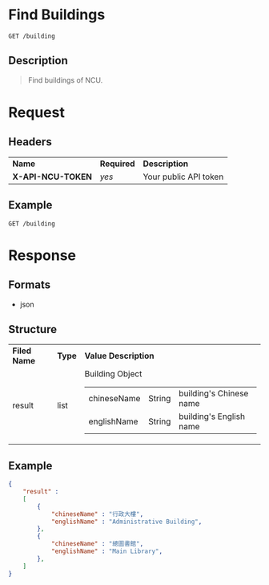 # Find Buildings

```
GET /building
```

## Description
> Find buildings of NCU.

# Request
## Headers
<table>
  <tr>
    <td><b>Name</b></td>
    <td><b>Required</b></td>
    <td><b>Description</b></td>
  </tr>
  <tr>
    <td><b>X-API-NCU-TOKEN</b></td>
    <td><i>yes</i></td>
    <td>Your public API token</td>
  </tr>
</table>

## Example
```
GET /building
```

# Response

## Formats
- json

## Structure
<table>
    <tr>
		<td><b>Filed Name</b></td>
		<td><b>Type</b></td>
		<td><b>Value Description</b></td>
	</tr>
    <tr>
        <td>result</td>
        <td>list</td>
        <td>
			Building Object
            <table>
                <tr>
                    <td>chineseName</td>
                    <td>String</td>
                    <td>building's Chinese name</td>
                </tr>
                <tr>
                    <td>englishName</td>
                    <td>String</td>
                    <td>building's English name</td>
                </tr>
            </table>
        </td>
    </tr>
</table>

## Example
```json
{
	"result" : 
	[
		{
			"chineseName" : "行政大樓",
			"englishName" : "Administrative Building",
		},
		{
			"chineseName" : "總圖書館",
			"englishName" : "Main Library",
		},		
	]
}
```